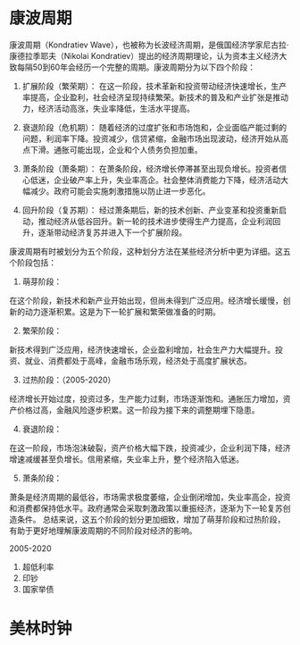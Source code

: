 
# 康波周期

康波周期（Kondratiev Wave），也被称为长波经济周期，是俄国经济学家尼古拉·康德拉季耶夫（Nikolai Kondratiev）提出的经济周期理论，认为资本主义经济大致每隔50到60年会经历一个完整的周期。康波周期分为以下四个阶段：

1. 扩展阶段（繁荣期）：
在这一阶段，技术革新和投资带动经济快速增长，生产率提高，企业盈利，社会经济呈现持续繁荣。新技术的普及和产业扩张是推动力，经济活动高涨，失业率降低，生活水平提高。

2. 衰退阶段（危机期）：
随着经济的过度扩张和市场饱和，企业面临产能过剩的问题，利润率下降。投资减少，信贷紧缩，金融市场出现波动，经济开始从高点下滑。通胀可能出现，企业和个人债务负担加重。

3. 萧条阶段（萧条期）：
在萧条阶段，经济增长停滞甚至出现负增长。投资者信心低迷，企业破产率上升，失业率高企。社会整体消费能力下降，经济活动大幅减少。政府可能会实施刺激措施以防止进一步恶化。

4. 回升阶段（复苏期）：
经过萧条期后，新的技术创新、产业变革和投资重新启动，推动经济从低谷回升。新一轮的技术进步使得生产力提高，企业利润回升，逐渐带动经济复苏并进入下一个扩展阶段。

康波周期有时被划分为五个阶段，这种划分方法在某些经济分析中更为详细。这五个阶段包括：

1. 萌芽阶段：

在这个阶段，新技术和新产业开始出现，但尚未得到广泛应用。经济增长缓慢，创新的动力逐渐积累。这是为下一轮扩展和繁荣做准备的时期。

2. 繁荣阶段：

新技术得到广泛应用，经济快速增长，企业盈利增加，社会生产力大幅提升。投资、就业、消费都处于高峰，金融市场乐观，经济处于高度扩展状态。

3. 过热阶段：（2005-2020）

经济增长开始过度，投资过多，生产能力过剩，市场逐渐饱和。通胀压力增加，资产价格过高，金融风险逐步积累。这一阶段为接下来的调整期埋下隐患。

4. 衰退阶段：

在这一阶段，市场泡沫破裂，资产价格大幅下跌，投资减少，企业利润下降，经济增速减缓甚至负增长。信用紧缩，失业率上升，整个经济陷入低迷。

5. 萧条阶段：

萧条是经济周期的最低谷，市场需求极度萎缩，企业倒闭增加，失业率高企，投资和消费都保持低水平。政府通常会采取刺激政策以重振经济，逐渐为下一轮复苏创造条件。
总结来说，这五个阶段的划分更加细致，增加了萌芽阶段和过热阶段，有助于更好地理解康波周期的不同阶段对经济的影响。

2005-2020
1. 超低利率
2. 印钞
3. 国家举债

# 美林时钟